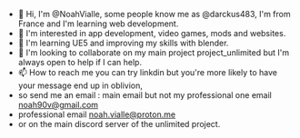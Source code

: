 - 👋 Hi, I'm @NoahVialle, some people know me as @darckus483, I'm from France and I'm learning web development.
- 👀 I'm interested in app development, video games, mods and websites.
- 🌱 I'm learning UE5 and improving my skills with blender. 
- 💞️ I'm looking to collaborate on my main project project_unlimited but I'm always open to help if I can help. 
- 📫 How to reach me you can try linkdin but you're more likely to have your message end up in oblivion,
- so send me an email : main email but not my professional one email noah90v@gmail.com 
- professional email noah.vialle@proton.me
- or on the main discord server of the unlimited project.
